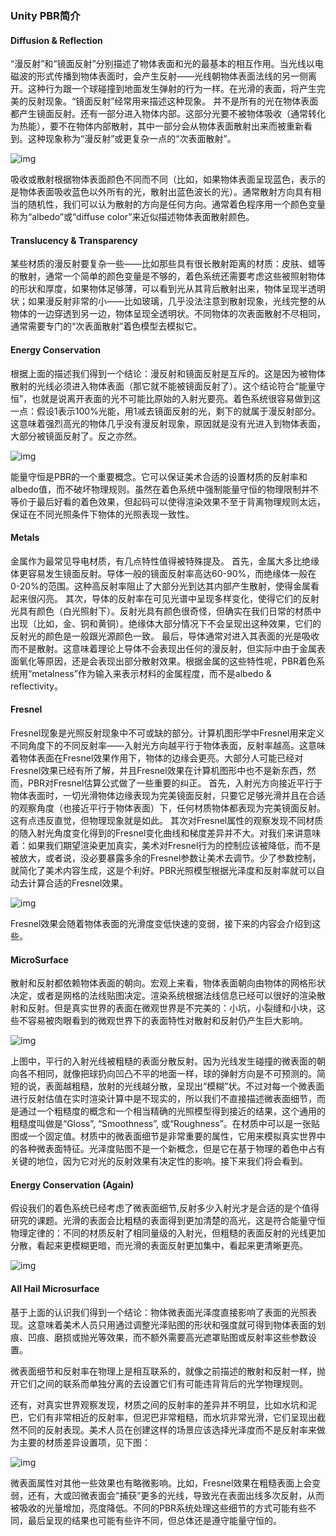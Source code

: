 ### Unity PBR简介

#### Diffusion & Reflection

“漫反射”和“镜面反射”分别描述了物体表面和光的最基本的相互作用。当光线以电磁波的形式传播到物体表面时，会产生反射——光线朝物体表面法线的另一侧离开。这种行为跟一个球碰撞到地面发生弹射的行为一样。在光滑的表面，将产生完美的反射现象。“镜面反射”经常用来描述这种现象。 并不是所有的光在物体表面都产生镜面反射。还有一部分进入物体内部。这部分光要不被物体吸收（通常转化为热能），要不在物体内部散射，其中一部分会从物体表面散射出来而被重新看到。这种现象称为“漫反射”或更复杂一点的“次表面散射”。

![img](https://pic1.zhimg.com/80/v2-ec4196f6ce3c59babe5025616bbca20c_1440w.jpg)

吸收或散射根据物体表面颜色不同而不同（比如，如果物体表面呈现蓝色，表示的是物体表面吸收蓝色以外所有的光，散射出蓝色波长的光）。通常散射方向具有相当的随机性，我们可以认为散射的方向是任何方向。通常着色程序用一个颜色变量称为“albedo”或“diffuse color”来近似描述物体表面散射颜色。

#### **Translucency & Transparency**

某些材质的漫反射要复杂一些——比如那些具有很长散射距离的材质：皮肤、蜡等的散射，通常一个简单的颜色变量是不够的，着色系统还需要考虑这些被照射物体的形状和厚度，如果物体足够薄，可以看到光从其背后散射出来，物体呈现半透明状；如果漫反射非常的小——比如玻璃，几乎没法注意到散射现象，光线完整的从物体的一边穿透到另一边，物体呈现全透明状。不同物体的次表面散射不尽相同，通常需要专门的“次表面散射”着色模型去模拟它。

#### **Energy Conservation**

根据上面的描述我们得到一个结论：漫反射和镜面反射是互斥的。这是因为被物体散射的光线必须进入物体表面（那它就不能被镜面反射了）。这个结论符合“能量守恒”，也就是说离开表面的光不可能比原始的入射光要亮。着色系统很容易做到这一点：假设1表示100%光能，用1减去镜面反射的光，剩下的就属于漫反射部分。这意味着强烈高光的物体几乎没有漫反射现象，原因就是没有光进入到物体表面，大部分被镜面反射了。反之亦然。

![img](https://pic2.zhimg.com/80/v2-153ddedd96874b82c0f45dbdbee09e39_1440w.jpg)

能量守恒是PBR的一个重要概念。它可以保证美术合适的设置材质的反射率和albedo值，而不破坏物理规则。虽然在着色系统中强制能量守恒的物理限制并不等价于最后好看的着色效果，但起码可以使得渲染效果不至于背离物理规则太远，保证在不同光照条件下物体的光照表现一致性。

#### **Metals**

金属作为最常见导电材质，有几点特性值得被特殊提及。 首先，金属大多比绝缘体更容易发生镜面反射。导体一般的镜面反射率高达60-90%，而绝缘体一般在0-20%的范围。这种高反射率阻止了大部分光到达其内部产生散射，使得金属看起来很闪亮。 其次，导体的反射率在可见光谱中呈现多样变化，使得它们的反射光具有颜色（白光照射下）。反射光具有颜色很奇怪，但确实在我们日常的材质中出现（比如，金、铜和黄铜）。绝缘体大部分情况下不会呈现出这种效果，它们的反射光的颜色是一般跟光源颜色一致。 最后，导体通常对进入其表面的光是吸收而不是散射。这意味着理论上导体不会表现出任何的漫反射，但实际中由于金属表面氧化等原因，还是会表现出部分散射效果。根据金属的这些特性呢，PBR着色系统用“metalness”作为输入来表示材料的金属程度，而不是albedo & reflectivity。

#### Fresnel

Fresnel现象是光照反射现象中不可或缺的部分。计算机图形学中Fresnel用来定义不同角度下的不同反射率——入射光方向越平行于物体表面，反射率越高。这意味着物体表面在Fresnel效果作用下，物体的边缘会更亮。大部分人可能已经对Fresnel效果已经有所了解，并且Fresnel效果在计算机图形中也不是新东西，然而，PBR对Fresnel估算公式做了一些重要的纠正。 首先，入射光方向接近平行于物体表面时，一切光滑物体边缘表现为完美镜面反射，只要它足够光滑并且在合适的观察角度（也接近平行于物体表面）下，任何材质物体都表现为完美镜面反射。这有点违反直觉，但物理现象就是如此。 其次对Fresnel属性的观察发现不同材质的随入射光角度变化得到的Fresnel变化曲线和梯度差异并不大。对我们来讲意味着：如果我们期望渲染更加真实，美术对Fresnel行为的控制应该被降低，而不是被放大，或者说，没必要暴露多余的Fresnel参数让美术去调节。少了参数控制，就简化了美术内容生成，这是个利好。PBR光照模型根据光泽度和反射率就可以自动去计算合适的Fresnel效果。

![img](https://pic3.zhimg.com/80/v2-ebf6136b3d1a2250b78136944aa23586_1440w.jpg)

Fresnel效果会随着物体表面的光滑度变低快速的变弱，接下来的内容会介绍到这些。

#### MicroSurface

散射和反射都依赖物体表面的朝向。宏观上来看，物体表面朝向由物体的网格形状决定，或者是网格的法线贴图决定。渲染系统根据法线信息已经可以很好的渲染散射和反射。但是真实世界的表面在微观世界是不完美的：小坑，小裂缝和小块，这些不容易被肉眼看到的微观世界下的表面特性对散射和反射仍产生巨大影响。

![img](https://pic1.zhimg.com/80/v2-c75115e906dbb0f754661309a66d795c_1440w.jpg)

上图中，平行的入射光线被粗糙的表面分散反射。因为光线发生碰撞的微表面的朝向各不相同，就像把球扔向凹凸不平的地面一样，球的弹射方向是不可预测的。简短的说，表面越粗糙，放射的光线越分散，呈现出“模糊”状。不过对每一个微表面进行反射估值在实时渲染计算中是不现实的，所以我们不直接描述微表面细节，而是通过一个粗糙度的概念和一个相当精确的光照模型得到接近的结果，这个通用的粗糙度叫做是“Gloss”, “Smoothness”, 或“Roughness”。在材质中可以是一张贴图或一个固定值。材质中的微表面细节是非常重要的属性，它用来模拟真实世界中的各种微表面特征。光泽度贴图不是一个新概念，但是它在基于物理的着色中占有关键的地位，因为它对光的反射效果有决定性的影响。接下来我们将会看到。

#### **Energy Conservation (Again)**

假设我们的着色系统已经考虑了微表面细节,反射多少入射光才是合适的是个值得研究的课题。光滑的表面会比粗糙的表面得到更加清楚的高光，这是符合能量守恒物理定律的：不同的材质反射了相同量级的入射光，但粗糙的表面反射的光线更加分散，看起来更模糊更暗，而光滑的表面反射更加集中，看起来更清晰更亮。

![img](https://pic4.zhimg.com/80/v2-a3bf571bee021bdbdbd219defc01d923_1440w.jpg)

#### **All Hail Microsurface**

基于上面的认识我们得到一个结论：物体微表面光泽度直接影响了表面的光照表现。这意味着美术人员只用通过调整光泽贴图的形状和强度就可得到物体表面的划痕、凹痕、磨损或抛光等效果，而不额外需要高光遮罩贴图或反射率这些参数设置。

微表面细节和反射率在物理上是相互联系的，就像之前描述的散射和反射一样，抛开它们之间的联系而单独分离的去设置它们有可能违背背后的光学物理规则。

还有，对真实世界观察发现，材质之间的反射率的差异并不明显，比如水坑和泥巴，它们有非常相近的反射率，但泥巴非常粗糙，而水坑非常光滑，它们呈现出截然不同的反射表现。美术人员在创建这样的场景应该选择光泽度而不是反射率来做为主要的材质差异设置项，见下图：

![img](https://pic4.zhimg.com/80/v2-f0f5b41e7766c9d61752cf98e9f48afb_1440w.jpg)



微表面属性对其他一些效果也有略微影响。比如，Fresnel效果在粗糙表面上会变弱，还有，大或凹微表面会“捕获”更多的光线，导致光在表面出线多次反射，从而被吸收的光量增加，亮度降低。不同的PBR系统处理这些细节的方式可能有些不同，最后呈现的结果也可能有些许不同，但总体还是遵守能量守恒的。

